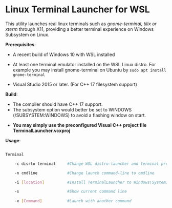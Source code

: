 # Linux Terminal Launcher for WSL


This utility launches real linux terminals such as *gnome-terminal, tilix or xterm* through X11, providing a better terminal experience on Windows Subsystem on Linux.


**Prerequisites**:

+ A recent build of Windows 10 with WSL installed
+ At least one terminal emulator installed on the WSL Linux distro. For example you may install gnome-terminal on Ubuntu by `sudo apt install gnome-terminal`

+ Visual Studio 2015 or later. (For C++ 17 filesystem support)


**Build**:

+ The compiler should have C++ 17 support. 
+ The subsystem option would better be set to WINDOWS (/SUBSYSTEM:WINDOWS) to avoid a flashing window on start. 

* **You may simply use the preconfigured Visual C++ project file TerminalLauncher.vcxproj**



**Usage**:

```sh

Terminal

    -c disrto terminal     #Change WSL distro-launcher and terminal program

    -n cmdline             #Change launch command-line to cmdline

    -i [location]          #Install TerminalLauncher to Windows\System32

    -s                     #Show current command line
    
    -x [Command]           #Launch with another command
```
 
